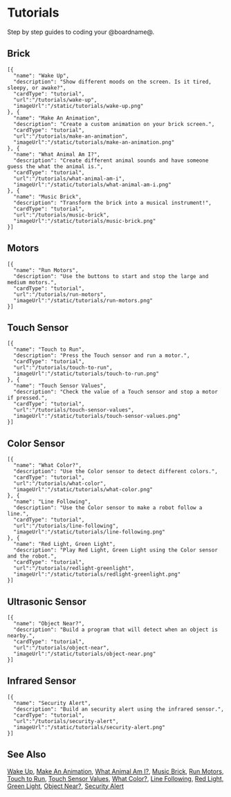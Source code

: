 # Tutorials

Step by step guides to coding your @boardname@.

## Brick

```codecard
[{
  "name": "Wake Up",
  "description": "Show different moods on the screen. Is it tired, sleepy, or awake?",
  "cardType": "tutorial",
  "url":"/tutorials/wake-up",
  "imageUrl":"/static/tutorials/wake-up.png"
}, {
  "name": "Make An Animation",
  "description": "Create a custom animation on your brick screen.",
  "cardType": "tutorial",
  "url":"/tutorials/make-an-animation",
  "imageUrl":"/static/tutorials/make-an-animation.png"
}, {
  "name": "What Animal Am I?",
  "description": "Create different animal sounds and have someone guess the what the animal is.",
  "cardType": "tutorial",
  "url":"/tutorials/what-animal-am-i",
  "imageUrl":"/static/tutorials/what-animal-am-i.png"
}, {
  "name": "Music Brick",
  "description": "Transform the brick into a musical instrument!",
  "cardType": "tutorial",
  "url":"/tutorials/music-brick",
  "imageUrl":"/static/tutorials/music-brick.png"
}]
```

## Motors

```codecard
[{
  "name": "Run Motors",
  "description": "Use the buttons to start and stop the large and medium motors.",
  "cardType": "tutorial",
  "url":"/tutorials/run-motors",
  "imageUrl":"/static/tutorials/run-motors.png"
}]
```

## Touch Sensor

```codecard
[{
  "name": "Touch to Run",
  "description": "Press the Touch sensor and run a motor.",
  "cardType": "tutorial",
  "url":"/tutorials/touch-to-run",
  "imageUrl":"/static/tutorials/touch-to-run.png"
}, {
  "name": "Touch Sensor Values",
  "description": "Check the value of a Touch sensor and stop a motor if pressed.",
  "cardType": "tutorial",
  "url":"/tutorials/touch-sensor-values",
  "imageUrl":"/static/tutorials/touch-sensor-values.png"
}]
```

## Color Sensor

```codecard
[{
  "name": "What Color?",
  "description": "Use the Color sensor to detect different colors.",
  "cardType": "tutorial",
  "url":"/tutorials/what-color",
  "imageUrl":"/static/tutorials/what-color.png"
}, {
  "name": "Line Following",
  "description": "Use the Color sensor to make a robot follow a line.",
  "cardType": "tutorial",
  "url":"/tutorials/line-following",
  "imageUrl":"/static/tutorials/line-following.png"
}, {
  "name": "Red Light, Green Light",
  "description": "Play Red Light, Green Light using the Color sensor and the robot.",
  "cardType": "tutorial",
  "url":"/tutorials/redlight-greenlight",
  "imageUrl":"/static/tutorials/redlight-greenlight.png"
}]
```

## Ultrasonic Sensor

```codecard
[{
  "name": "Object Near?",
  "description": "Build a program that will detect when an object is nearby.",
  "cardType": "tutorial",
  "url":"/tutorials/object-near",
  "imageUrl":"/static/tutorials/object-near.png"
}]
```

## Infrared Sensor

```codecard
[{
  "name": "Security Alert",
  "description": "Build an security alert using the infrared sensor.",
  "cardType": "tutorial",
  "url":"/tutorials/security-alert",
  "imageUrl":"/static/tutorials/security-alert.png"
}]
```

## See Also

[Wake Up](/tutorials/wake-up),
[Make An Animation](/tutorials/make-an-animation),
[What Animal Am I?](/tutorials/what-animal-am-i),
[Music Brick](/tutorials/music-brick),
[Run Motors](/tutorials/run-motors),
[Touch to Run](/tutorials/touch-to-run),
[Touch Sensor Values](/tutorials/touch-sensor-values),
[What Color?](/tutorials/what-color),
[Line Following](/tutorials/line-following),
[Red Light, Green Light](/tutorials/redlight-greenlight),
[Object Near?](/tutorials/object-near),
[Security Alert](/tutorials/security-alert)
